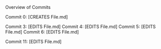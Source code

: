 Overview of Commits

Commit 0: [CREATES File.md]

Commit 3: [EDITS File.md]
Commit 4: [EDITS File.md]
Commit 5: [EDITS File.md]
Commit 6: [EDITS File.md]

Commit 11: [EDITS File.md]